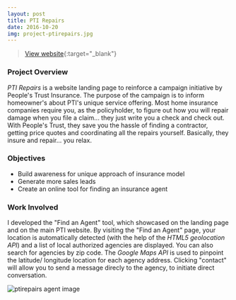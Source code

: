 ```yaml
---
layout: post
title: PTI Repairs
date: 2016-10-20
img: project-ptirepairs.jpg
---
```


> <span class="lnr lnr-exit-up"></span> [View website](http://ptirepairs.com){:target="_blank"}

### Project Overview
*PTI Repairs* is a website landing page to reinforce a campaign initiative by People's Trust Insurance. The purpose of the campaign is to inform homeowner's about PTI's unique service offering. Most home insurance companies require you, as the policyholder, to figure out how you will repair damage when you file a claim... they just write you a check and check out. With People's Trust, they save you the hassle of finding a contractor, getting price quotes and coordinating all the repairs yourself. Basically, they insure and repair... you relax.

### Objectives
* Build awareness for unique approach of insurance model
* Generate more sales leads
* Create an online tool for finding an insurance agent

### Work Involved
I developed the "Find an Agent" tool, which showcased on the landing page and on the main PTI website. By visiting the "Find an Agent" page, your location is automatically detected (with the help of the *HTML5 geolocation API*) and a list of local authorized agencies are displayed. You can also search for agencies by zip code. The *Google Maps API* is used to pinpoint the latitude/ longitude location for each agency address. Clicking "contact" will allow you to send a message direcly to the agency, to initiate direct conversation.

![ptirepairs agent image](/assets/project-ptirepairs-agent.png)